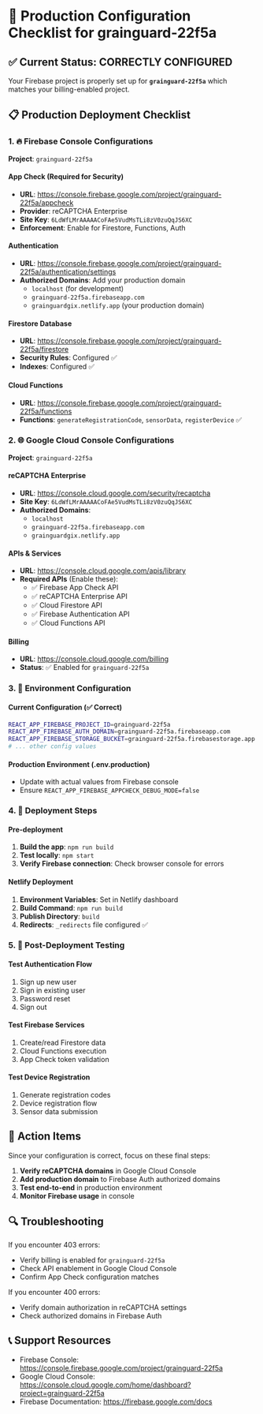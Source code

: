 # 🚀 Production Configuration Checklist for grainguard-22f5a

## ✅ Current Status: CORRECTLY CONFIGURED

Your Firebase project is properly set up for **`grainguard-22f5a`** which matches your billing-enabled project.

## 📋 Production Deployment Checklist

### 1. 🔥 Firebase Console Configurations
**Project**: `grainguard-22f5a`

#### App Check (Required for Security)
- **URL**: https://console.firebase.google.com/project/grainguard-22f5a/appcheck
- **Provider**: reCAPTCHA Enterprise
- **Site Key**: `6LdWfLMrAAAAACoFAe5VudMsTLi8zV0zuQqJS6XC`
- **Enforcement**: Enable for Firestore, Functions, Auth

#### Authentication
- **URL**: https://console.firebase.google.com/project/grainguard-22f5a/authentication/settings
- **Authorized Domains**: Add your production domain
  - `localhost` (for development)
  - `grainguard-22f5a.firebaseapp.com`
  - `grainguardgix.netlify.app` (your production domain)

#### Firestore Database
- **URL**: https://console.firebase.google.com/project/grainguard-22f5a/firestore
- **Security Rules**: Configured ✅
- **Indexes**: Configured ✅

#### Cloud Functions
- **URL**: https://console.firebase.google.com/project/grainguard-22f5a/functions
- **Functions**: `generateRegistrationCode`, `sensorData`, `registerDevice` ✅

### 2. 🌐 Google Cloud Console Configurations
**Project**: `grainguard-22f5a`

#### reCAPTCHA Enterprise
- **URL**: https://console.cloud.google.com/security/recaptcha
- **Site Key**: `6LdWfLMrAAAAACoFAe5VudMsTLi8zV0zuQqJS6XC`
- **Authorized Domains**:
  - `localhost`
  - `grainguard-22f5a.firebaseapp.com`
  - `grainguardgix.netlify.app`

#### APIs & Services
- **URL**: https://console.cloud.google.com/apis/library
- **Required APIs** (Enable these):
  - ✅ Firebase App Check API
  - ✅ reCAPTCHA Enterprise API
  - ✅ Cloud Firestore API
  - ✅ Firebase Authentication API
  - ✅ Cloud Functions API

#### Billing
- **URL**: https://console.cloud.google.com/billing
- **Status**: ✅ Enabled for `grainguard-22f5a`

### 3. 🔧 Environment Configuration

#### Current Configuration (✅ Correct)
```bash
REACT_APP_FIREBASE_PROJECT_ID=grainguard-22f5a
REACT_APP_FIREBASE_AUTH_DOMAIN=grainguard-22f5a.firebaseapp.com
REACT_APP_FIREBASE_STORAGE_BUCKET=grainguard-22f5a.firebasestorage.app
# ... other config values
```

#### Production Environment (.env.production)
- Update with actual values from Firebase console
- Ensure `REACT_APP_FIREBASE_APPCHECK_DEBUG_MODE=false`

### 4. 🚀 Deployment Steps

#### Pre-deployment
1. **Build the app**: `npm run build`
2. **Test locally**: `npm start`
3. **Verify Firebase connection**: Check browser console for errors

#### Netlify Deployment
1. **Environment Variables**: Set in Netlify dashboard
2. **Build Command**: `npm run build`
3. **Publish Directory**: `build`
4. **Redirects**: `_redirects` file configured ✅

### 5. 🧪 Post-Deployment Testing

#### Test Authentication Flow
1. Sign up new user
2. Sign in existing user
3. Password reset
4. Sign out

#### Test Firebase Services  
1. Create/read Firestore data
2. Cloud Functions execution
3. App Check token validation

#### Test Device Registration
1. Generate registration codes
2. Device registration flow
3. Sensor data submission

## 🎯 Action Items

Since your configuration is correct, focus on these final steps:

1. **Verify reCAPTCHA domains** in Google Cloud Console
2. **Add production domain** to Firebase Auth authorized domains
3. **Test end-to-end** in production environment
4. **Monitor Firebase usage** in console

## 🔍 Troubleshooting

If you encounter 403 errors:
- Verify billing is enabled for `grainguard-22f5a`
- Check API enablement in Google Cloud Console
- Confirm App Check configuration matches

If you encounter 400 errors:
- Verify domain authorization in reCAPTCHA settings
- Check authorized domains in Firebase Auth

## 📞 Support Resources

- Firebase Console: https://console.firebase.google.com/project/grainguard-22f5a
- Google Cloud Console: https://console.cloud.google.com/home/dashboard?project=grainguard-22f5a
- Firebase Documentation: https://firebase.google.com/docs

